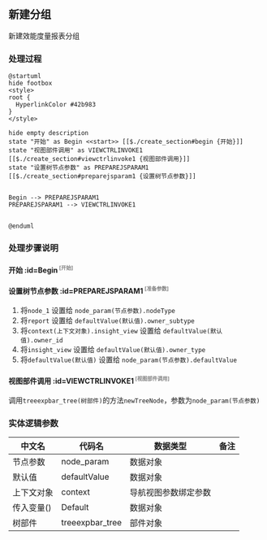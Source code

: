## 新建分组 <!-- {docsify-ignore-all} -->

   新建效能度量报表分组

### 处理过程

```plantuml
@startuml
hide footbox
<style>
root {
  HyperlinkColor #42b983
}
</style>

hide empty description
state "开始" as Begin <<start>> [[$./create_section#begin {开始}]]
state "视图部件调用" as VIEWCTRLINVOKE1  [[$./create_section#viewctrlinvoke1 {视图部件调用}]]
state "设置树节点参数" as PREPAREJSPARAM1  [[$./create_section#preparejsparam1 {设置树节点参数}]]


Begin --> PREPAREJSPARAM1
PREPAREJSPARAM1 --> VIEWCTRLINVOKE1


@enduml
```


### 处理步骤说明

#### 开始 :id=Begin<sup class="footnote-symbol"> <font color=gray size=1>[开始]</font></sup>




#### 设置树节点参数 :id=PREPAREJSPARAM1<sup class="footnote-symbol"> <font color=gray size=1>[准备参数]</font></sup>



1. 将`node_1` 设置给  `node_param(节点参数).nodeType`
2. 将`report` 设置给  `defaultValue(默认值).owner_subtype`
3. 将`context(上下文对象).insight_view` 设置给  `defaultValue(默认值).owner_id`
4. 将`insight_view` 设置给  `defaultValue(默认值).owner_type`
5. 将`defaultValue(默认值)` 设置给  `node_param(节点参数).defaultValue`

#### 视图部件调用 :id=VIEWCTRLINVOKE1<sup class="footnote-symbol"> <font color=gray size=1>[视图部件调用]</font></sup>



调用`treeexpbar_tree(树部件)`的方法`newTreeNode`，参数为`node_param(节点参数)`


### 实体逻辑参数

|    中文名   |    代码名    |  数据类型      |备注 |
| --------| --------| --------  | --------   |
|节点参数|node_param|数据对象||
|默认值|defaultValue|数据对象||
|上下文对象|context|导航视图参数绑定参数||
|传入变量(<i class="fa fa-check"/></i>)|Default|数据对象||
|树部件|treeexpbar_tree|部件对象||
